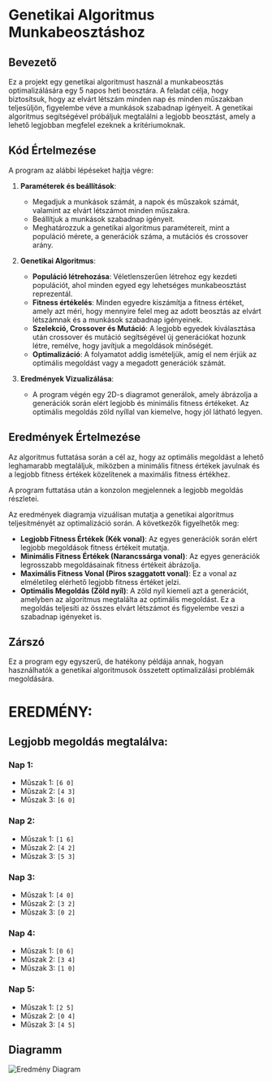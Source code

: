 
# Genetikai Algoritmus Munkabeosztáshoz

## Bevezető

Ez a projekt egy genetikai algoritmust használ a munkabeosztás optimalizálására egy 5 napos heti beosztára. 
A feladat célja, hogy biztosítsuk, hogy az elvárt létszám minden nap és minden műszakban teljesüljön, 
figyelembe véve a munkások szabadnap igényeit. 
A genetikai algoritmus segítségével próbáljuk megtalálni a legjobb beosztást, amely a lehető legjobban megfelel ezeknek a kritériumoknak.

## Kód Értelmezése

A program az alábbi lépéseket hajtja végre:

1. **Paraméterek és beállítások**:
   - Megadjuk a munkások számát, a napok és műszakok számát, valamint az elvárt létszámot minden műszakra.
   - Beállítjuk a munkások szabadnap igényeit.
   - Meghatározzuk a genetikai algoritmus paramétereit, mint a populáció mérete, a generációk száma, a mutációs és crossover arány.

2. **Genetikai Algoritmus**:
   - **Populáció létrehozása**: Véletlenszerűen létrehoz egy kezdeti populációt, ahol minden egyed egy lehetséges munkabeosztást reprezentál.
   - **Fitness értékelés**: Minden egyedre kiszámítja a fitness értéket, amely azt méri, hogy mennyire felel meg az adott beosztás az elvárt létszámnak és a munkások szabadnap igényeinek.
   - **Szelekció, Crossover és Mutáció**: A legjobb egyedek kiválasztása után crossover és mutáció segítségével új generációkat hozunk létre, remélve, hogy javítjuk a megoldások minőségét.
   - **Optimalizáció**: A folyamatot addig ismételjük, amíg el nem érjük az optimális megoldást vagy a megadott generációk számát.

3. **Eredmények Vizualizálása**:
   - A program végén egy 2D-s diagramot generálok, amely ábrázolja a generációk során elért legjobb és minimális fitness értékeket. Az optimális megoldás zöld nyíllal van kiemelve, hogy jól látható legyen.

## Eredmények Értelmezése

Az algoritmus futtatása során a cél az, hogy az optimális megoldást a lehető leghamarabb megtaláljuk, miközben a minimális fitness értékek javulnak és a legjobb fitness értékek közelítenek a maximális fitness értékhez.

A program futtatása után a konzolon megjelennek a legjobb megoldás részletei.

Az eredmények diagramja vizuálisan mutatja a genetikai algoritmus teljesítményét az optimalizáció során. A következők figyelhetők meg:

- **Legjobb Fitness Értékek (Kék vonal)**: Az egyes generációk során elért legjobb megoldások fitness értékeit mutatja.
- **Minimális Fitness Értékek (Narancssárga vonal)**: Az egyes generációk legrosszabb megoldásainak fitness értékeit ábrázolja.
- **Maximális Fitness Vonal (Piros szaggatott vonal)**: Ez a vonal az elméletileg elérhető legjobb fitness értéket jelzi.
- **Optimális Megoldás (Zöld nyíl)**: A zöld nyíl kiemeli azt a generációt, amelyben az algoritmus megtalálta az optimális megoldást. Ez a megoldás teljesíti az összes elvárt létszámot és figyelembe veszi a szabadnap igényeket is.


## Zárszó

Ez a program egy egyszerű, de hatékony példája annak, hogyan használhatók a genetikai algoritmusok összetett optimalizálási problémák megoldására. 

# EREDMÉNY:

## Legjobb megoldás megtalálva:

### Nap 1:
- Műszak 1: `[6 0]`
- Műszak 2: `[4 3]`
- Műszak 3: `[6 0]`

### Nap 2:
- Műszak 1: `[1 6]`
- Műszak 2: `[4 2]`
- Műszak 3: `[5 3]`

### Nap 3:
- Műszak 1: `[4 0]`
- Műszak 2: `[3 2]`
- Műszak 3: `[0 2]`

### Nap 4:
- Műszak 1: `[0 6]`
- Műszak 2: `[3 4]`
- Műszak 3: `[1 0]`

### Nap 5:
- Műszak 1: `[2 5]`
- Műszak 2: `[0 4]`
- Műszak 3: `[4 5]`

## Diagramm

![Eredmény Diagram](https://github.com/Uni-Sopron/gyakopt-24t-crew-scheduling-ga/blob/b8b820b3383fce9740cea1e50ec85a059addd905/eredm%C3%A9ny%20diagram.png)

